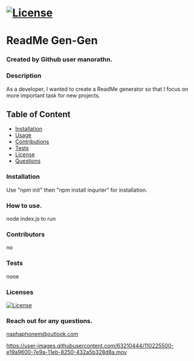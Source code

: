 
# [![License](https://img.shields.io/badge/License-Apache%202.0-blue.svg)](https://opensource.org/licenses/Apache-2.0)

# ReadMe Gen-Gen

### Created by Github user manorathn.

### Description
As a developer, I wanted to create a ReadMe generator so that I focus on more important task for new projects. 

## Table of Content
* [Installation](#installation)
* [Usage](#usage)
* [Contributions](#contributions)
* [Tests](#tests)
* [License](#license)
* [Questions](#questions)

### Installation
Use "npm init" then "npm install inqurier" for installation. 

### How to use.
node index.js to run 

### Contributors
no 

### Tests
none 

### Licenses
[![License](https://img.shields.io/badge/License-Apache%202.0-blue.svg)](https://opensource.org/licenses/Apache-2.0)

### Reach out for any questions.
naphaphonem@outlook.com 


https://user-images.githubusercontent.com/63210444/110225500-e19a9600-7e9a-11eb-8250-432a5b328d8a.mov

